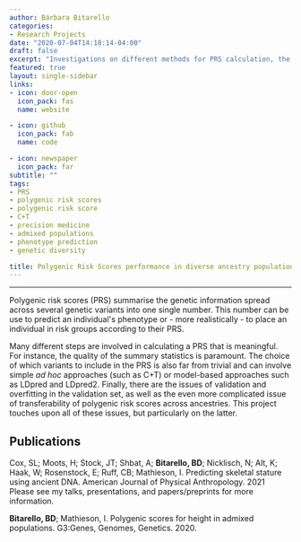 ```yaml
---
author: Bárbara Bitarello
categories:
- Research Projects
date: "2020-07-04T14:18:14-04:00"
draft: false
excerpt: "Investigations on different methods for PRS calculation, the effects of different modelling and pruning approaches, and transferability of PRS across ancestries"
featured: true
layout: single-sidebar
links:
- icon: door-open
  icon_pack: fas
  name: website

- icon: github
  icon_pack: fab
  name: code

- icon: newspaper
  icon_pack: far
subtitle: ""
tags:
- PRS
- polygenic risk scores
- polygenic risk score
- C+T
- precision medicine
- admixed populations
- phenotype prediction
- genetic diversity

title: Polygenic Risk Scores performance in diverse ancestry populations
---
```

---

Polygenic risk scores (PRS) summarise the genetic information spread across several genetic variants into one single number. This number can be use to predict an individual's phenotype or - more realistically - to place an individual in risk groups according to their PRS. 

Many different steps are involved in calculating a PRS that is meaningful. For instance, the quality of the summary statistics is paramount. The choice of which variants to include in the PRS is also far from trivial and can involve simple *ad hoc* approaches (such as C+T) or model-based approaches such as LDpred and LDpred2. Finally, there are the issues of validation and overfitting in the validation set, as well as the even more complicated issue of transferability of polygenic risk scores across ancestries. This project touches upon all of these issues, but particularly on the latter.


## Publications

Cox, SL; Moots, H; Stock, JT; Shbat, A; __Bitarello, BD__; Nicklisch, N; Alt, K; Haak, W;
Rosenstock, E; Ruff, CB; Mathieson, I. Predicting skeletal stature using ancient DNA. American Journal of Physical Anthropology. 2021
Please see my talks, presentations, and papers/preprints for more information.

__Bitarello, BD__; Mathieson, I. Polygenic scores for height in admixed populations. G3:Genes, Genomes, Genetics. 2020.

